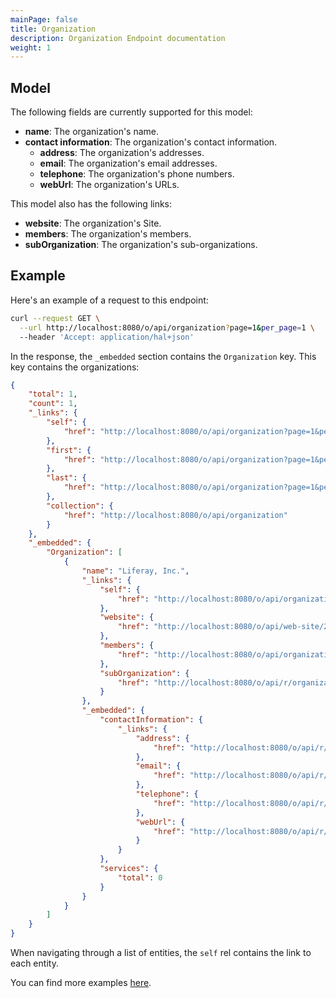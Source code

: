 ```yaml
---
mainPage: false
title: Organization
description: Organization Endpoint documentation
weight: 1
---
```


## Model

The following fields are currently supported for this model: 

* **name**: The organization's name.
* **contact information**: The organization's contact information.
    * **address**: The organization's addresses.
    * **email**: The organization's email addresses.
    * **telephone**: The organization's phone numbers.
    * **webUrl**: The organization's URLs.

This model also has the following links:

* **website**: The organization's Site.
* **members**: The organization's members.
* **subOrganization**: The organization's sub-organizations.

## Example

Here's an example of a request to this endpoint: 

```bash
curl --request GET \
  --url http://localhost:8080/o/api/organization?page=1&per_page=1 \
  --header 'Accept: application/hal+json'
```

In the response, the `_embedded` section contains the `Organization` key. This key contains the organizations: 

```json
{
    "total": 1,
    "count": 1,
    "_links": {
        "self": {
            "href": "http://localhost:8080/o/api/organization?page=1&per_page=30"
        },
        "first": {
            "href": "http://localhost:8080/o/api/organization?page=1&per_page=30"
        },
        "last": {
            "href": "http://localhost:8080/o/api/organization?page=1&per_page=30"
        },
        "collection": {
            "href": "http://localhost:8080/o/api/organization"
        }
    },
    "_embedded": {
        "Organization": [
            {
                "name": "Liferay, Inc.",
                "_links": {
                    "self": {
                        "href": "http://localhost:8080/o/api/organization/20149"
                    },
                    "website": {
                        "href": "http://localhost:8080/o/api/web-site/20150"
                    },
                    "members": {
                        "href": "http://localhost:8080/o/api/organization/20149/user-account"
                    },
                    "subOrganization": {
                        "href": "http://localhost:8080/o/api/r/organization/20149"
                    }
                },
                "_embedded": {
                    "contactInformation": {
                        "_links": {
                            "address": {
                                "href": "http://localhost:8080/o/api/r/addresses/20004:20149"
                            },
                            "email": {
                                "href": "http://localhost:8080/o/api/r/emails/20004:20149"
                            },
                            "telephone": {
                                "href": "http://localhost:8080/o/api/r/phones/20004:20149"
                            },
                            "webUrl": {
                                "href": "http://localhost:8080/o/api/r/web-urls/20004:20149"
                            }
                        }
                    },
                    "services": {
                        "total": 0
                    }
                }
            }
        ]
    }
}
```

When navigating through a list of entities, the `self` rel contains the link to each entity. 

You can find more examples [here](/docs/organization/examples.html). 
